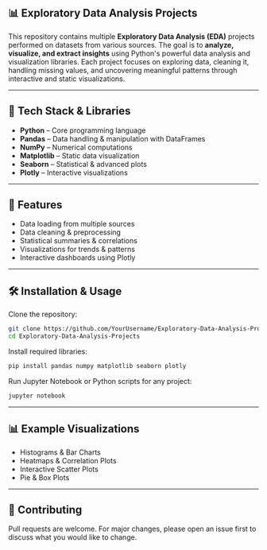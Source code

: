 ## 📊 Exploratory Data Analysis Projects

This repository contains multiple **Exploratory Data Analysis (EDA)** projects performed on datasets from various sources. The goal is to **analyze, visualize, and extract insights** using Python's powerful data analysis and visualization libraries. Each project focuses on exploring data, cleaning it, handling missing values, and uncovering meaningful patterns through interactive and static visualizations.

---

## 🚀 Tech Stack & Libraries

* **Python** – Core programming language
* **Pandas** – Data handling & manipulation with DataFrames
* **NumPy** – Numerical computations
* **Matplotlib** – Static data visualization
* **Seaborn** – Statistical & advanced plots
* **Plotly** – Interactive visualizations

---

## 📂 Features

* Data loading from multiple sources
* Data cleaning & preprocessing
* Statistical summaries & correlations
* Visualizations for trends & patterns
* Interactive dashboards using Plotly

---

## 🛠️ Installation & Usage

Clone the repository:

```bash
git clone https://github.com/YourUsername/Exploratory-Data-Analysis-Projects.git
cd Exploratory-Data-Analysis-Projects
```

Install required libraries:

```bash
pip install pandas numpy matplotlib seaborn plotly
```

Run Jupyter Notebook or Python scripts for any project:

```bash
jupyter notebook
```

---

## 📊 Example Visualizations

* Histograms & Bar Charts
* Heatmaps & Correlation Plots
* Interactive Scatter Plots
* Pie & Box Plots

---

## 🤝 Contributing

Pull requests are welcome. For major changes, please open an issue first to discuss what you would like to change.
